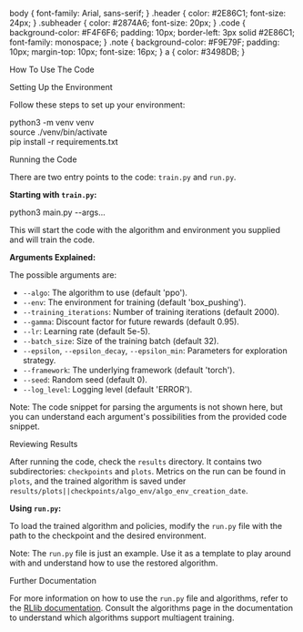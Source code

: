 body { font-family: Arial, sans-serif; } .header { color: #2E86C1; font-size: 24px; } .subheader { color: #2874A6; font-size: 20px; } .code { background-color: #F4F6F6; padding: 10px; border-left: 3px solid #2E86C1; font-family: monospace; } .note { background-color: #F9E79F; padding: 10px; margin-top: 10px; font-size: 16px; } a { color: #3498DB; }

How To Use The Code

Setting Up the Environment

Follow these steps to set up your environment:

python3 -m venv venv  
source ./venv/bin/activate  
pip install -r requirements.txt

Running the Code

There are two entry points to the code: `train.py` and `run.py`.

**Starting with `train.py`:**

python3 main.py --args...

This will start the code with the algorithm and environment you supplied and will train the code.

**Arguments Explained:**

The possible arguments are:

*   `--algo`: The algorithm to use (default 'ppo').
*   `--env`: The environment for training (default 'box\_pushing').
*   `--training_iterations`: Number of training iterations (default 2000).
*   `--gamma`: Discount factor for future rewards (default 0.95).
*   `--lr`: Learning rate (default 5e-5).
*   `--batch_size`: Size of the training batch (default 32).
*   `--epsilon`, `--epsilon_decay`, `--epsilon_min`: Parameters for exploration strategy.
*   `--framework`: The underlying framework (default 'torch').
*   `--seed`: Random seed (default 0).
*   `--log_level`: Logging level (default 'ERROR').

Note: The code snippet for parsing the arguments is not shown here, but you can understand each argument's possibilities from the provided code snippet.

Reviewing Results

After running the code, check the `results` directory. It contains two subdirectories: `checkpoints` and `plots`. Metrics on the run can be found in `plots`, and the trained algorithm is saved under `results/plots||checkpoints/algo_env/algo_env_creation_date`.

**Using `run.py`:**

To load the trained algorithm and policies, modify the `run.py` file with the path to the checkpoint and the desired environment.

Note: The `run.py` file is just an example. Use it as a template to play around with and understand how to use the restored algorithm.

Further Documentation

For more information on how to use the `run.py` file and algorithms, refer to the [RLlib documentation](https://docs.ray.io/en/latest/rllib.html). Consult the algorithms page in the documentation to understand which algorithms support multiagent training.
